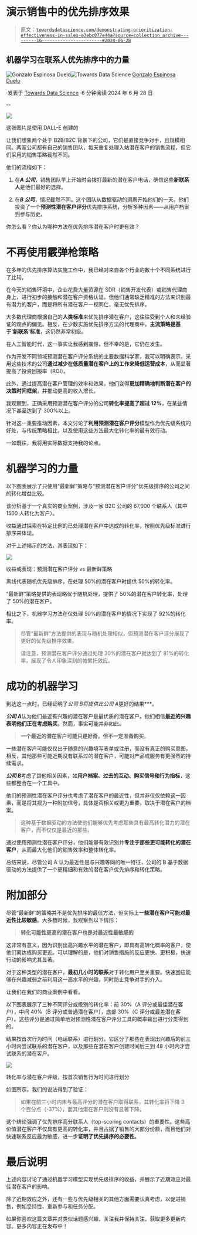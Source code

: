 # 演示销售中的优先排序效果

> 原文：[`towardsdatascience.com/demonstrating-prioritization-effectiveness-in-sales-e3ebc077e44a?source=collection_archive---------16-----------------------#2024-06-28`](https://towardsdatascience.com/demonstrating-prioritization-effectiveness-in-sales-e3ebc077e44a?source=collection_archive---------16-----------------------#2024-06-28)

## 机器学习在联系人优先排序中的力量

[](https://medium.com/@gonzaloespinosaduelo?source=post_page---byline--e3ebc077e44a--------------------------------)![Gonzalo Espinosa Duelo](https://medium.com/@gonzaloespinosaduelo?source=post_page---byline--e3ebc077e44a--------------------------------)[](https://towardsdatascience.com/?source=post_page---byline--e3ebc077e44a--------------------------------)![Towards Data Science](https://towardsdatascience.com/?source=post_page---byline--e3ebc077e44a--------------------------------) [Gonzalo Espinosa Duelo](https://medium.com/@gonzaloespinosaduelo?source=post_page---byline--e3ebc077e44a--------------------------------)

·发表于 [Towards Data Science](https://towardsdatascience.com/?source=post_page---byline--e3ebc077e44a--------------------------------) ·6 分钟阅读·2024 年 6 月 28 日

--

![](img/267bbbc814527869136c74e0044bec79.png)

这张图片是使用 DALL-E 创建的

让我们想象两个处于 B2B/B2C 背景下的公司，它们是直接竞争对手，且规模相同。两家公司都有自己的销售团队，每天重复处理入站潜在客户的销售流程，但它们采用的销售策略截然不同。

他们的流程如下：

1.  在***A 公司***，销售团队早上开始时会拨打最新的潜在客户电话，确信这些**新联系人**是他们最好的选择。

1.  在***B 公司***，情况截然不同。这个团队从数据驱动的洞察开始他们的一天。他们投资了一个**预测性潜在客户评分**优先排序系统，分析多种因素——从用户档案到参与历史。

你怎么看？你认为哪种方法在优先排序潜在客户时更有效？

# 不再使用霰弹枪策略

在多年的优先排序算法实施工作中，我已经对来自各个行业的数十个不同系统进行了比较。

在今天的销售环境中，企业花费大量资源在 SDR（销售开发代表）或销售代理商身上，进行初步的接触和潜在客户资格认证。但他们通常缺乏精准的方法来识别最有潜力的客户，而是将所有潜在客户一视同仁，毫无优先排序。

大多数代理商根据自己的**人类标准**来优先排序潜在客户，这往往受到个人和未经验证的观点的偏见。相反，在少数实施优先排序方法的代理商中，**主流策略是基于‘新联系’标准**，这仍然非常初级。

在人工智能时代，这一事实让我感到震惊，但不幸的是，它仍在发生。

作为开发不同领域预测潜在客户评分系统的主要数据科学家，我可以明确表示，采用这些技术的公司**通过减少在低质量潜在客户上的工作来降低运营成本**，从而显著提高了投资回报率（ROI）。

此外，通过提高潜在客户管理的效率和效果，他们变得**更加精确地判断潜在客户的决策时间框架**，并推动更高的收入增长。

我观察到，正确采用预测潜在客户评分的公司**转化率提高了超过 12%**，在某些情况下甚至达到了 300%以上。

针对这一重要推动因素，本文讨论了**利用预测潜在客户评分**模型作为优先级系统的好处，与传统策略相比，以及使用这些方法最大化转化率的最有效行动。

一如既往，我将用实际数据支持我的论点。

# 机器学习的力量

以下图表展示了只使用“最新鲜”策略与“预测潜在客户评分”优先级排序的公司之间的转化增益比较。

该分析基于一个真实的商业案例，涉及一家 B2C 公司的 67,000 个联系人（其中 1500 人转化为客户）。

收益通过探索在特定比例的已处理潜在客户中达成的转化率，按照优先级标准进行排序来体现。

对于上述揭示的方法，其表现如下：

![](img/e1ccf1e577114195f6034888bb3b9167.png)

收益或表现：预测潜在客户评分 vs 最新鲜策略

黑线代表随机优先级排序，在处理 50%的潜在客户时提供 50%的转化率。

“最新鲜”策略提供的表现略优于随机处理，提供了 50%的潜在客户转化率，处理了 50%的潜在客户。

相比之下，机器学习方法在仅处理 50%的潜在客户的情况下实现了 92%的转化率。

> 尽管“最新鲜”方法提供的表现与随机处理相似，但预测潜在客户评分展现了更好的优先级排序效果。
> 
> 请注意，预测潜在客户评分通过处理 30%的潜在客户就达到了 81%的转化率，展现了令人印象深刻的帕累托效应。

# 成功的机器学习

到达这一点时，已经证明了***公司 B*将提供比*公司 A*更好的结果***。

***公司 A***认为他们最近有兴趣的潜在客户是最优质的潜在客户。他们相信**最近的兴趣表明他们正在考虑购买**。然而，事实可能并非如此。

> **一个最近的潜在客户可能只是好奇，但不一定准备购买**。

一些潜在客户可能仅仅出于随意的兴趣填写表单或注册，而没有真正的购买意图。相反，其他那些可能近期没有联系过的潜在客户，可能对产品或服务有更强烈的持续需求。

***公司 B***考虑了其他相关因素，如**用户档案、过去的互动、购买信号和行为指标**，这些都整合在一个工具中。

他们的预测性潜在客户评分也考虑了潜在客户的最近性，但并非仅仅依赖这一因素，而是将其视为一种附加信号，具体是否相关或更为重要，取决于潜在客户的档案。

> 这种基于数据驱动的方法使他们能够优先考虑那些具有最高转化潜力的潜在客户，而不仅仅是最近的那些。

通过使用预测性潜在客户评分，他们能够有效识别并**专注于那些更可能转化的潜在客户**，从而最大化他们的销售效率和整体转化率。

总结来说，尽管公司 A 认为最近性是与兴趣等同的唯一特征，公司的 B 基于数据驱动的方法提供了一个更精细和有效的潜在客户优先排序和转化策略。

# 附加部分

尽管“最新鲜”的策略并不是优先排序的最佳方法，但实际上**一些潜在客户可能对最近性比较敏感**。大多数时候，我观察到以下情形：

> **转化可能性更高的潜在客户也是对最近性最敏感的**

这非常有意义，因为识别出高兴趣水平的潜在客户，即具有高转化概率的客户，使他们离达成购买更近。可以理解的是，他们对销售措施的反应更快、更积极，快速行动的影响尤其显著。

对于这种类型的潜在客户，**最初几小时的联系**对于转化用户至关重要。快速回应能够在兴趣减弱之前利用这一高水平的兴趣，同时防止竞争对手的介入。

让我们在我们的商业案例中看看。

以下图表展示了三种不同评分或级别的转化率：前 30%（A 评分或最佳潜在客户），中间 40%（B 评分或普通潜在客户），底部 30%（C 评分或最差潜在客户）。这些评分是通过简单地对预测性潜在客户评分工具的概率输出进行分类得到的。

结果按首次行为时间（电话联系）进行划分。它区分了那些在表现出兴趣后的前三小时内尝试联系的潜在客户，以及那些在潜在客户创建时间后三到 48 小时内才尝试联系的潜在客户。

![](img/ad058553d1f1bbf44133e1add0044227.png)

转化率与潜在客户评级，按首次销售行为时间进行划分

如图所示，我们的说法得到了验证：

> 如果在前三小时内未与最高评分的潜在客户取得联系，其转化率将下降 3 个百分点（-37%），而其他潜在客户则没有显著下降。

这个结论强调了优先排序高分联系人（top-scoring contacts）的重要性。这些高价值潜在客户不仅具有更高的转化率，并且占据了销售的大部分份额，而且他们对快速联系反应最为敏感，进一步**证明了优先排序的必要性**。

# 最后说明

上述内容讨论了通过机器学习模型实现优先级排序的收益，并展示了近期效应对最佳潜在客户的影响。

除了近期效应之外，还有一些与优先级相关的其他方面需要认真考虑，以促进销售，例如坚持性、重新参与和任务分配。

如果你喜欢这篇文章并对类似话题感兴趣，关注我并保持关注，获取更多更新内容。更多内容正在发布中！
